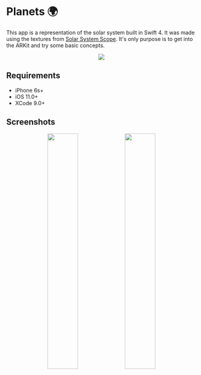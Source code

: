 # Planets 🌍
This app is a representation of the solar system built in Swift 4. It was made using the textures from [Solar System Scope](https://www.solarsystemscope.com/textures). It's only purpose is to get into the ARKit and try some basic concepts.

<p align="center">
<img src="https://raw.githubusercontent.com/xavipedrals/ARPlanets/master/Screenshots/arkit-128x128.png" margin="auto">
</p>

## Requirements
- iPhone 6s+
- iOS 11.0+
- XCode 9.0+

## Screenshots
<p align="center">
<img src="https://raw.githubusercontent.com/xavipedrals/ARPlanets/master/Screenshots/planets.png" width="40%" margin="auto">
<img src="https://raw.githubusercontent.com/xavipedrals/ARPlanets/master/Screenshots/planets-animation.gif" width="40%" margin="auto">

</p>
